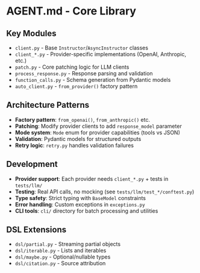 # AGENT.md - Core Library

## Key Modules
- `client.py` - Base `Instructor`/`AsyncInstructor` classes
- `client_*.py` - Provider-specific implementations (OpenAI, Anthropic, etc.)
- `patch.py` - Core patching logic for LLM clients
- `process_response.py` - Response parsing and validation
- `function_calls.py` - Schema generation from Pydantic models
- `auto_client.py` - `from_provider()` factory pattern

## Architecture Patterns
- **Factory pattern**: `from_openai()`, `from_anthropic()` etc.
- **Patching**: Modify provider clients to add `response_model` parameter
- **Mode system**: `Mode` enum for provider capabilities (tools vs JSON)
- **Validation**: Pydantic models for structured outputs
- **Retry logic**: `retry.py` handles validation failures

## Development
- **Provider support**: Each provider needs `client_*.py` + tests in `tests/llm/`
- **Testing**: Real API calls, no mocking (see `tests/llm/test_*/conftest.py`)
- **Type safety**: Strict typing with `BaseModel` constraints
- **Error handling**: Custom exceptions in `exceptions.py`
- **CLI tools**: `cli/` directory for batch processing and utilities

## DSL Extensions
- `dsl/partial.py` - Streaming partial objects
- `dsl/iterable.py` - Lists and iterables
- `dsl/maybe.py` - Optional/nullable types
- `dsl/citation.py` - Source attribution
